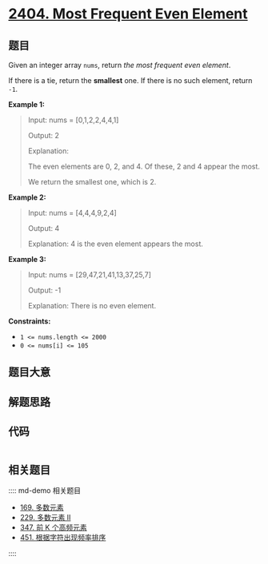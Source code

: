 # [2404. Most Frequent Even Element](https://leetcode.com/problems/most-frequent-even-element/)

## 题目

Given an integer array `nums`, return _the most frequent even element_.

If there is a tie, return the **smallest** one. If there is no such element,
return `-1`.



**Example 1:**

> Input: nums = [0,1,2,2,4,4,1]
> 
> Output: 2
> 
> Explanation:
> 
> The even elements are 0, 2, and 4. Of these, 2 and 4 appear the most.
> 
> We return the smallest one, which is 2.

**Example 2:**

> Input: nums = [4,4,4,9,2,4]
> 
> Output: 4
> 
> Explanation: 4 is the even element appears the most.

**Example 3:**

> Input: nums = [29,47,21,41,13,37,25,7]
> 
> Output: -1
> 
> Explanation: There is no even element.

**Constraints:**

  * `1 <= nums.length <= 2000`
  * `0 <= nums[i] <= 105`


## 题目大意

## 解题思路

## 代码

```javascript

```

## 相关题目

:::: md-demo 相关题目
- [169. 多数元素](./0169.md)
- [229. 多数元素 II](https://leetcode.com/problems/majority-element-ii)
- [347. 前 K 个高频元素](https://leetcode.com/problems/top-k-frequent-elements)
- [451. 根据字符出现频率排序](https://leetcode.com/problems/sort-characters-by-frequency)

::::
